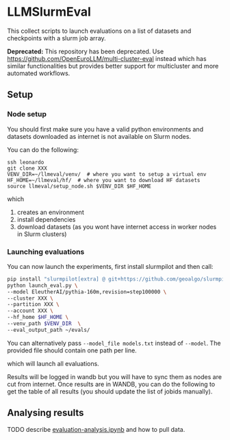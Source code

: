 # LLMSlurmEval

This collect scripts to launch evaluations on a list of datasets and checkpoints with a slurm job array.

**Deprecated:** This repository has been deprecated. 
Use https://github.com/OpenEuroLLM/multi-cluster-eval instead which has similar functionalities but provides better support for multicluster and more automated workflows.

## Setup

### Node setup

You should first make sure you have a valid python environments and datasets downloaded as internet is not available
on Slurm nodes.

You can do the following:
```
ssh leonardo
git clone XXX
VENV_DIR=~/llmeval/venv/  # where you want to setup a virtual env
HF_HOME=~/llmeval/hf/  # where you want to download HF datasets
source llmeval/setup_node.sh $VENV_DIR $HF_HOME
```

which
1) creates an environment 
2) install dependencies
3) download datasets (as you wont have internet access in worker nodes in Slurm clusters)
 

### Launching evaluations

You can now launch the experiments, first install slurmpilot and then call:
```bash
pip install "slurmpilot[extra] @ git+https://github.com/geoalgo/slurmpilot.git"
python launch_eval.py \
--model EleutherAI/pythia-160m,revision=step100000 \
--cluster XXX \
--partition XXX \
--account XXX \
--hf_home $HF_HOME \
--venv_path $VENV_DIR  \
--eval_output_path ~/evals/
```

You can alternatively pass `--model_file models.txt` instead of `--model`. The provided file should contain one path
per line.

which will launch all evaluations.

Results will be logged in wandb but you will have to sync them as nodes are cut from internet.
Once results are in WANDB, you can do the following to get the table of all results (you should update the list of 
jobids manually).

## Analysing results

TODO describe [evaluation-analysis.ipynb](llmeval%2Fevaluation-analysis.ipynb)
and how to pull data.
